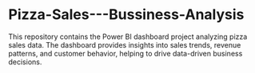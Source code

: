 # Pizza-Sales---Bussiness-Analysis
This repository contains the Power BI dashboard project analyzing pizza sales data. The dashboard provides insights into sales trends, revenue patterns, and customer behavior, helping to drive data-driven business decisions. 
